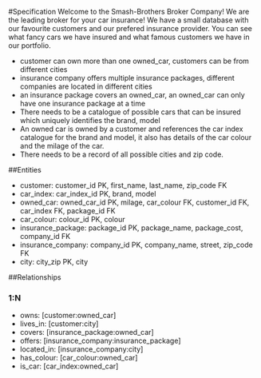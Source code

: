 #Specification
Welcome to the Smash-Brothers Broker Company! We are the leading broker for your car insurance!
We have a small database with our favourite customers and our prefered insurance provider.
You can see what fancy cars we have insured and what famous customers we have in our portfolio.

- customer can own more than one owned_car, customers can be from different cities
- insurance company offers multiple insurance packages, different companies are located in different cities
- an insurance package covers an owned_car, an owned_car can only have one insurance package at a time
- There needs to be a catalogue of possible cars that can be insured which uniquely identifies the brand, model
- An owned car is owned by a customer and references the car index catalogue for the brand and model, it also has details of the car colour and the milage of the car.
- There needs to be a record of all possible cities and zip code.

##Entities
- customer: customer_id PK, first_name, last_name, zip_code FK
- car_index: car_index_id PK, brand, model
- owned_car: owned_car_id PK, milage, car_colour FK, customer_id FK, car_index FK, package_id FK
- car_colour: colour_id PK, colour
- insurance_package: package_id PK, package_name, package_cost, company_id FK
- insurance_company: company_id PK, company_name, street, zip_code FK
- city: city_zip PK, city

##Relationships
### 1:N
- owns: [customer:owned_car]
- lives_in: [customer:city]
- covers: [insurance_package:owned_car]
- offers: [insurance_company:insurance_package]
- located_in: [insurance_company:city]
- has_colour: [car_colour:owned_car]
- is_car: [car_index:owned_car]

 